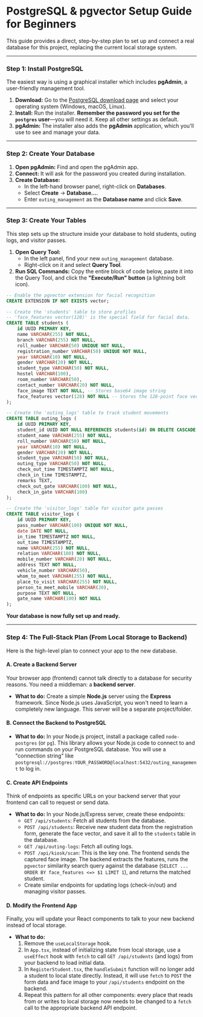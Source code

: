 # PostgreSQL & pgvector Setup Guide for Beginners

This guide provides a direct, step-by-step plan to set up and connect a real database for this project, replacing the current local storage system.

---

### Step 1: Install PostgreSQL

The easiest way is using a graphical installer which includes **pgAdmin**, a user-friendly management tool.

1.  **Download:** Go to the [PostgreSQL download page](https://www.postgresql.org/download/) and select your operating system (Windows, macOS, Linux).
2.  **Install:** Run the installer. **Remember the password you set for the `postgres` user**—you will need it. Keep all other settings as default.
3.  **pgAdmin:** The installer also adds the **pgAdmin** application, which you'll use to see and manage your data.

---

### Step 2: Create Your Database

1.  **Open pgAdmin:** Find and open the pgAdmin app.
2.  **Connect:** It will ask for the password you created during installation.
3.  **Create Database:**
    *   In the left-hand browser panel, right-click on **Databases**.
    *   Select **Create** -> **Database...**.
    *   Enter `outing_management` as the **Database name** and click **Save**.

---

### Step 3: Create Your Tables

This step sets up the structure inside your database to hold students, outing logs, and visitor passes.

1.  **Open Query Tool:**
    *   In the left panel, find your new `outing_management` database.
    *   Right-click on it and select **Query Tool**.
2.  **Run SQL Commands:** Copy the entire block of code below, paste it into the Query Tool, and click the **"Execute/Run" button** (a lightning bolt icon).

```sql
-- Enable the pgvector extension for facial recognition
CREATE EXTENSION IF NOT EXISTS vector;

-- Create the 'students' table to store profiles
-- 'face_features vector(128)' is the special field for facial data.
CREATE TABLE students (
    id UUID PRIMARY KEY,
    name VARCHAR(255) NOT NULL,
    branch VARCHAR(255) NOT NULL,
    roll_number VARCHAR(50) UNIQUE NOT NULL,
    registration_number VARCHAR(50) UNIQUE NOT NULL,
    year VARCHAR(10) NOT NULL,
    gender VARCHAR(20) NOT NULL,
    student_type VARCHAR(50) NOT NULL,
    hostel VARCHAR(100),
    room_number VARCHAR(50),
    contact_number VARCHAR(20) NOT NULL,
    face_image TEXT NOT NULL, -- Stores base64 image string
    face_features vector(128) NOT NULL -- Stores the 128-point face vector
);

-- Create the 'outing_logs' table to track student movements
CREATE TABLE outing_logs (
    id UUID PRIMARY KEY,
    student_id UUID NOT NULL REFERENCES students(id) ON DELETE CASCADE,
    student_name VARCHAR(255) NOT NULL,
    roll_number VARCHAR(50) NOT NULL,
    year VARCHAR(10) NOT NULL,
    gender VARCHAR(20) NOT NULL,
    student_type VARCHAR(50) NOT NULL,
    outing_type VARCHAR(50) NOT NULL,
    check_out_time TIMESTAMPTZ NOT NULL,
    check_in_time TIMESTAMPTZ,
    remarks TEXT,
    check_out_gate VARCHAR(100) NOT NULL,
    check_in_gate VARCHAR(100)
);

-- Create the 'visitor_logs' table for visitor gate passes
CREATE TABLE visitor_logs (
    id UUID PRIMARY KEY,
    pass_number VARCHAR(100) UNIQUE NOT NULL,
    date DATE NOT NULL,
    in_time TIMESTAMPTZ NOT NULL,
    out_time TIMESTAMPTZ,
    name VARCHAR(255) NOT NULL,
    relation VARCHAR(100) NOT NULL,
    mobile_number VARCHAR(20) NOT NULL,
    address TEXT NOT NULL,
    vehicle_number VARCHAR(50),
    whom_to_meet VARCHAR(255) NOT NULL,
    place_to_visit VARCHAR(255) NOT NULL,
    person_to_meet_mobile VARCHAR(20),
    purpose TEXT NOT NULL,
    gate_name VARCHAR(100) NOT NULL
);
```

**Your database is now fully set up and ready.**

---

### Step 4: The Full-Stack Plan (From Local Storage to Backend)

Here is the high-level plan to connect your app to the new database.

#### **A. Create a Backend Server**

Your browser app (frontend) cannot talk directly to a database for security reasons. You need a middleman: a **backend server**.

*   **What to do:** Create a simple **Node.js** server using the **Express** framework. Since Node.js uses JavaScript, you won't need to learn a completely new language. This server will be a separate project/folder.

#### **B. Connect the Backend to PostgreSQL**

*   **What to do:** In your Node.js project, install a package called `node-postgres` (or `pg`). This library allows your Node.js code to connect to and run commands on your PostgreSQL database. You will use a "connection string" like `postgresql://postgres:YOUR_PASSWORD@localhost:5432/outing_management` to log in.

#### **C. Create API Endpoints**

Think of endpoints as specific URLs on your backend server that your frontend can call to request or send data.

*   **What to do:** In your Node.js/Express server, create these endpoints:
    *   `GET /api/students`: Fetch all students from the database.
    *   `POST /api/students`: Receive new student data from the registration form, generate the face vector, and save it all to the `students` table in the database.
    *   `GET /api/outing-logs`: Fetch all outing logs.
    *   `POST /api/kiosk/scan`: This is the key one. The frontend sends the captured face image. The backend extracts the features, runs the `pgvector` similarity search query against the database (`SELECT ... ORDER BY face_features <=> $1 LIMIT 1`), and returns the matched student.
    *   Create similar endpoints for updating logs (check-in/out) and managing visitor passes.

#### **D. Modify the Frontend App**

Finally, you will update your React components to talk to your new backend instead of local storage.

*   **What to do:**
    1.  Remove the `useLocalStorage` hook.
    2.  In `App.tsx`, instead of initializing state from local storage, use a `useEffect` hook with `fetch` to call `GET /api/students` (and logs) from your backend to load initial data.
    3.  In `RegisterStudent.tsx`, the `handleSubmit` function will no longer add a student to local state directly. Instead, it will use `fetch` to `POST` the form data and face image to your `/api/students` endpoint on the backend.
    4.  Repeat this pattern for all other components: every place that reads from or writes to local storage now needs to be changed to a `fetch` call to the appropriate backend API endpoint.
